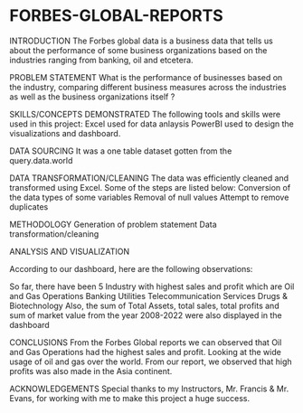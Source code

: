 # FORBES-GLOBAL-REPORTS
 


INTRODUCTION
The Forbes global data is a business data that tells us about the performance of some business organizations based on the industries ranging from banking, oil and etcetera.

PROBLEM STATEMENT
What is the performance of businesses based on the industry, comparing different business measures across the industries as well as the business organizations itself ?

SKILLS/CONCEPTS DEMONSTRATED
The following tools and skills were used in this project:
Excel used for data anlaysis
PowerBI used to design the visualizations and dashboard.

DATA SOURCING
It was a one table dataset gotten from the query.data.world

DATA TRANSFORMATION/CLEANING
The data was efficiently cleaned and transformed using Excel. Some of the steps are listed below:
Conversion of the data types of some variables
Removal of null values
Attempt to remove duplicates

METHODOLOGY
Generation of problem statement
Data transformation/cleaning

ANALYSIS AND VISUALIZATION
 

According to our dashboard, here are the following observations:

So far, there have been 5 Industry with highest sales and profit which are
Oil and Gas Operations
Banking
Utilities
Telecommunication Services
Drugs & Biotechnology
Also, the sum of Total Assets, total sales, total profits and sum of market value from the year 2008-2022 were also displayed in the dashboard

CONCLUSIONS
From the Forbes Global reports we can observed that Oil and Gas Operations had the highest sales and profit. Looking at the wide usage of oil and gas over the world. From our report, we observed that high profits was also made in the Asia continent. 

ACKNOWLEDGEMENTS
Special thanks to my Instructors, Mr. Francis & Mr. Evans, for working with me to make this project a huge success.

